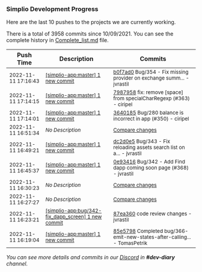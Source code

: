 
### Simplio Development Progress

Here are the last 10 pushes to the projects we are currently working.

There is a total of 3958 commits since 10/09/2021. You can see the complete history in
 [Complete_list.md](Complete_list.md) file.

| Push Time | Description | Commits |
| --- | --- | --- |
| <sub>2022-11-11 17:16:43</sub> | <sub>[[simplio-app:master] 1 new commit](https://github.com/SimplioOfficial/simplio-app/commit/b0f7ad07415af08062050d6dab0e74e8b3021859)</sub> | <sub>[b0f7ad0](https://github.com/SimplioOfficial/simplio-app/commit/b0f7ad07415af08062050d6dab0e74e8b3021859) Bug/354 - Fix missing provider on exchange summ... - jvrastil</sub> |
| <sub>2022-11-11 17:14:15</sub> | <sub>[[simplio-app:master] 1 new commit](https://github.com/SimplioOfficial/simplio-app/commit/79879583af4fe9e5e2bbfea00a0be97696c0e8fa)</sub> | <sub>[7987958](https://github.com/SimplioOfficial/simplio-app/commit/79879583af4fe9e5e2bbfea00a0be97696c0e8fa) fix: remove [space] from specialCharRegexp (#363) - ciripel</sub> |
| <sub>2022-11-11 17:14:01</sub> | <sub>[[simplio-app:master] 1 new commit](https://github.com/SimplioOfficial/simplio-app/commit/3640185f2a5add98fb919e85532997e8d416b00e)</sub> | <sub>[3640185](https://github.com/SimplioOfficial/simplio-app/commit/3640185f2a5add98fb919e85532997e8d416b00e) Bug/280 balance is incorrect in app (#350) - ciripel</sub> |
| <sub>2022-11-11 16:51:34</sub> | <sub>_No Description_</sub> | <sub>[Compare changes](https://github.com/SimplioOfficial/simplio-app/compare/38015ed2fec1...2b3556cfd1cb)</sub> |
| <sub>2022-11-11 16:49:21</sub> | <sub>[[simplio-app:master] 1 new commit](https://github.com/SimplioOfficial/simplio-app/commit/dc2d0e540566b7a51a3c20e945feb4e6207df3a6)</sub> | <sub>[dc2d0e5](https://github.com/SimplioOfficial/simplio-app/commit/dc2d0e540566b7a51a3c20e945feb4e6207df3a6) Bug/343 - Fix reloading assets search list on a... - jvrastil</sub> |
| <sub>2022-11-11 16:45:37</sub> | <sub>[[simplio-app:master] 1 new commit](https://github.com/SimplioOfficial/simplio-app/commit/0e934161a7fb64d2bf6af940346f7a6bfd50dfe3)</sub> | <sub>[0e93416](https://github.com/SimplioOfficial/simplio-app/commit/0e934161a7fb64d2bf6af940346f7a6bfd50dfe3) Bug/342 - Add Find dapp coming soon page (#368) - jvrastil</sub> |
| <sub>2022-11-11 16:30:23</sub> | <sub>_No Description_</sub> | <sub>[Compare changes](https://github.com/SimplioOfficial/simplio-app/compare/7e6944081747...38015ed2fec1)</sub> |
| <sub>2022-11-11 16:27:27</sub> | <sub>_No Description_</sub> | <sub>[Compare changes](https://github.com/SimplioOfficial/simplio-app/compare/2df5527e9d7b...33739f3c95fb)</sub> |
| <sub>2022-11-11 16:23:21</sub> | <sub>[[simplio-app:bug/342\-fix\_dapp\_screen] 1 new commit](https://github.com/SimplioOfficial/simplio-app/commit/87ea360a5bd41549fcde228714db9f196574d8ac)</sub> | <sub>[87ea360](https://github.com/SimplioOfficial/simplio-app/commit/87ea360a5bd41549fcde228714db9f196574d8ac) code review changes - jvrastil</sub> |
| <sub>2022-11-11 16:19:04</sub> | <sub>[[simplio-app:master] 1 new commit](https://github.com/SimplioOfficial/simplio-app/commit/85e5798fc169b9f15a59b765fbf68a47fff3ec5e)</sub> | <sub>[85e5798](https://github.com/SimplioOfficial/simplio-app/commit/85e5798fc169b9f15a59b765fbf68a47fff3ec5e) Completed bug/366-emit-new-states-after-calling... - TomasPetrik</sub> |

_You can see more details and commits in our [Discord](https://discord.gg/aKhjuwZmdP) in **#dev-diary** channel._
